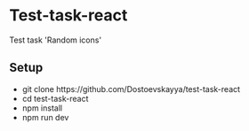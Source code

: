 # Test-task-react
Test task 'Random icons'

## Setup

<ul>
  <li>git clone https://github.com/Dostoevskayya/test-task-react</li>
  <li>cd test-task-react</li>
  <li>npm install</li>
  <li>npm run dev</li>
</ul>
